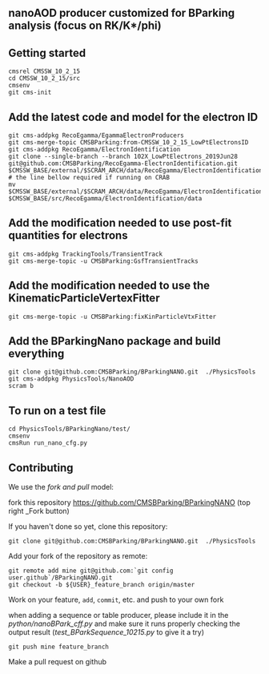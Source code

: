 ## nanoAOD producer customized for BParking analysis (focus on RK/K*/phi)


## Getting started

```shell
cmsrel CMSSW_10_2_15
cd CMSSW_10_2_15/src
cmsenv
git cms-init
```
## Add the latest code and model for the electron ID 
```
git cms-addpkg RecoEgamma/EgammaElectronProducers
git cms-merge-topic CMSBParking:from-CMSSW_10_2_15_LowPtElectronsID
git cms-addpkg RecoEgamma/ElectronIdentification
git clone --single-branch --branch 102X_LowPtElectrons_2019Jun28 git@github.com:CMSBParking/RecoEgamma-ElectronIdentification.git $CMSSW_BASE/external/$SCRAM_ARCH/data/RecoEgamma/ElectronIdentification/data
# the line bellow required if running on CRAB
mv $CMSSW_BASE/external/$SCRAM_ARCH/data/RecoEgamma/ElectronIdentification/data/LowPtElectrons $CMSSW_BASE/src/RecoEgamma/ElectronIdentification/data 
```

## Add the modification needed to use post-fit quantities for electrons  
```
git cms-addpkg TrackingTools/TransientTrack
git cms-merge-topic -u CMSBParking:GsfTransientTracks
```

## Add the modification needed to use the KinematicParticleVertexFitter  
```
git cms-merge-topic -u CMSBParking:fixKinParticleVtxFitter
```

## Add the BParkingNano package and build everything

```
git clone git@github.com:CMSBParking/BParkingNANO.git  ./PhysicsTools
git cms-addpkg PhysicsTools/NanoAOD
scram b
```

## To run on a test file

```shell
cd PhysicsTools/BParkingNano/test/
cmsenv 
cmsRun run_nano_cfg.py
```

## Contributing

We use the _fork and pull_ model:

fork this repository https://github.com/CMSBParking/BParkingNANO (top right _Fork button)

If you haven't done so yet, clone this repository:

```shell
git clone git@github.com:CMSBParking/BParkingNANO.git  ./PhysicsTools
```

Add your fork of the repository as remote:

```shell
git remote add mine git@github.com:`git config user.github`/BParkingNANO.git
git checkout -b ${USER}_feature_branch origin/master
```

Work on your feature, `add`, `commit`, etc. and push to your own fork

when adding a sequence or table producer, please include it in the _python/nanoBPark_cff.py_
and make sure it runs properly checking the output result (_test_BParkSequence_10215.py_ to give it a try)

```shell
git push mine feature_branch
```

Make a pull request on github
